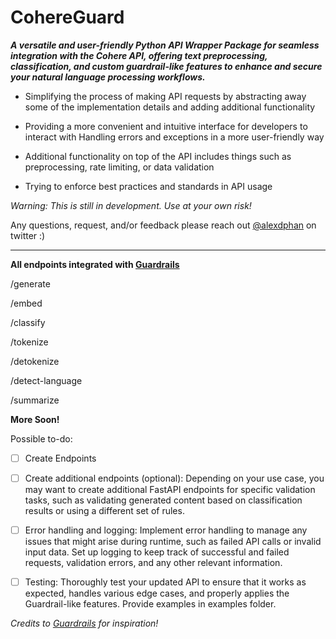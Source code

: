 # CohereGuard

***A versatile and user-friendly Python API Wrapper Package for seamless integration with the Cohere API, offering text preprocessing, classification, and custom guardrail-like features to enhance and secure your natural language processing workflows.***

- Simplifying the process of making API requests by abstracting away some of the implementation details and adding additional functionality

- Providing a more convenient and intuitive interface for developers to interact with
  Handling errors and exceptions in a more user-friendly way

- Additional functionality on top of the API includes things such as preprocessing, rate limiting, or data validation

- Trying to enforce best practices and standards in API usage

_Warning: This is still in development. Use at your own risk!_

Any questions, request, and/or feedback please reach out [@alexdphan](https://twitter.com/alexdphan)
on twitter :)

---

**All endpoints integrated with [Guardrails](https://github.com/ShreyaR/guardrails)**

/generate

/embed

/classify

/tokenize

/detokenize

/detect-language

/summarize

**More Soon!**

Possible to-do:

- [ ] Create Endpoints

- [ ] Create additional endpoints (optional): Depending on your use case, you may want to create additional FastAPI endpoints for specific validation tasks, such as validating generated content based on classification results or using a different set of rules.

- [ ] Error handling and logging: Implement error handling to manage any issues that might arise during runtime, such as failed API calls or invalid input data. Set up logging to keep track of successful and failed requests, validation errors, and any other relevant information.

- [ ] Testing: Thoroughly test your updated API to ensure that it works as expected, handles various edge cases, and properly applies the Guardrail-like features. Provide examples in examples folder.

*Credits to [Guardrails](https://github.com/ShreyaR/guardrails) for inspiration!*